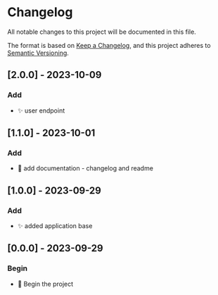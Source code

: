 # Changelog

All notable changes to this project will be documented in this file.

The format is based on [Keep a Changelog](https://keepachangelog.com/en/1.0.0/),
and this project adheres to [Semantic Versioning](https://semver.org/spec/v2.0.0.html).

## [2.0.0] - 2023-10-09
### Add
- ✨ user endpoint

## [1.1.0] - 2023-10-01
### Add
- :memo: add documentation - changelog and readme

## [1.0.0] - 2023-09-29
### Add
- :sparkles: added application base

## [0.0.0] - 2023-09-29
### Begin
- :tada: Begin the project